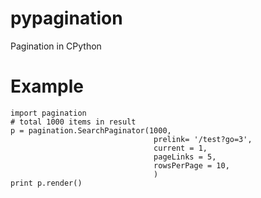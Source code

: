 pypagination
============

Pagination in CPython


# Example
	import pagination
	# total 1000 items in result
	p = pagination.SearchPaginator(1000,
                                    prelink= '/test?go=3',
                                    current = 1,
                                    pageLinks = 5,
                                    rowsPerPage = 10,
                                    )
    print p.render()